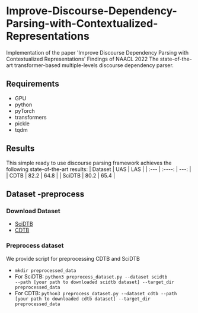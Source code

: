 # Improve-Discourse-Dependency-Parsing-with-Contextualized-Representations
Implementation of the paper 'Improve Discourse Dependency Parsing with Contextualized Representations'
Findings of NAACL 2022
The state-of-the-art transformer-based multiple-levels discourse dependency parser.

## Requirements
* GPU
* python
* pyTorch
* transformers
* pickle
* tqdm

## Results
This simple ready to use discourse parsing framework achieves the following state-of-the-art results:
| Dataset     | UAS         | LAS     |
| :---        |    :----:   |          ---: |
| CDTB        |    82.2     | 64.8   |
| SciDTB      |  80.2       |   65.4   |

## Dataset -preprocess
### Download Dataset
* [SciDTB](https://github.com/PKU-TANGENT/SciDTB/tree/master/dataset)
* [CDTB](https://arxiv.org/abs/2101.00167)

### Preprocess dataset
We provide script for preprocessing CDTB and SciDTB
* <code>mkdir preprocessed_data</code>
* For SciDTB: <code>python3 preprocess_dataset.py --dataset scidtb --path [your path to downloaded scidtb dataset] --target_dir preprocessed_data</code>
* For CDTB: <code>python3 preprocess_dataset.py --dataset cdtb --path [your path to downloaded cdtb dataset] --target_dir preprocessed_data</code>
